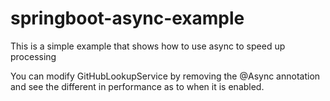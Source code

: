 # springboot-async-example
This is a simple example that shows how to use async to speed up processing 


You can modify GitHubLookupService by removing the @Async annotation and see the different in performance as to when it is enabled.